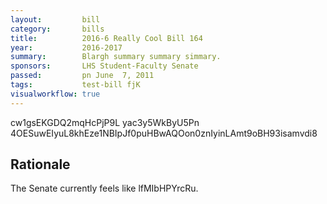 ```yaml
---
layout:         bill
category:       bills
title:          2016-6 Really Cool Bill 164
year:           2016-2017
summary:        Blargh summary summary simmary.
sponsors:       LHS Student-Faculty Senate
passed:         pn June  7, 2011
tags:           test-bill fjK
visualworkflow: true
---
```



cw1gsEKGDQ2mqHcPjP9L yac3y5WkByU5Pn 4OESuwEIyuL8khEze1NBIpJf0puHBwAQOon0znIyinLAmt9oBH93isamvdi8 




Rationale
---------
The Senate currently feels like lfMIbHPYrcRu.
